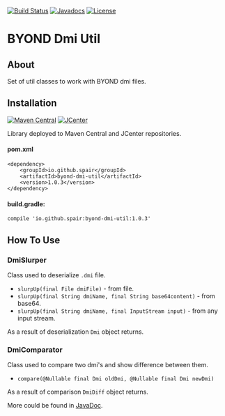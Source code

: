 [![Build Status](https://travis-ci.org/SpaiR/byond-dmi-util.svg?branch=master)](https://travis-ci.org/SpaiR/byond-dmi-util)
[![Javadocs](https://www.javadoc.io/badge/io.github.spair/byond-dmi-util.svg)](https://www.javadoc.io/doc/io.github.spair/byond-dmi-util)
[![License](http://img.shields.io/badge/license-MIT-blue.svg)](http://www.opensource.org/licenses/MIT)

# BYOND Dmi Util

## About 

Set of util classes to work with BYOND dmi files.

## Installation
[![Maven Central](https://img.shields.io/maven-central/v/io.github.spair/byond-dmi-util.svg?style=flat)](http://search.maven.org/#search|ga|1|g:"io.github.spair"a:"byond-dmi-util")
[![JCenter](https://img.shields.io/bintray/v/spair/io.github.spair/byond-dmi-util.svg?label=jcenter)](https://bintray.com/spair/io.github.spair/byond-dmi-util/_latestVersion)

Library deployed to Maven Central and JCenter repositories.

#### pom.xml
```
<dependency>
    <groupId>io.github.spair</groupId>
    <artifactId>byond-dmi-util</artifactId>
    <version>1.0.3</version>
</dependency>
```

#### build.gradle:
```
compile 'io.github.spair:byond-dmi-util:1.0.3'
```

## How To Use

### DmiSlurper

Class used to deserialize `.dmi` file.
 - `slurpUp(final File dmiFile)` - from file.
 - `slurpUp(final String dmiName, final String base64content)` - from base64.
 - `slurpUp(final String dmiName, final InputStream input)` - from any input stream.

As a result of deserialization `Dmi` object returns.

### DmiComparator

Class used to compare two dmi's and show difference between them.
 - `compare(@Nullable final Dmi oldDmi, @Nullable final Dmi newDmi)`
 
 As a result of comparison `DmiDiff` object returns.
 
 
More could be found in [JavaDoc](https://www.javadoc.io/doc/io.github.spair/byond-dmi-util).
